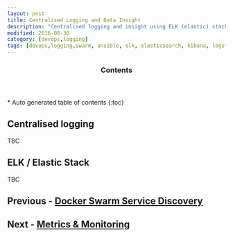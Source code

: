 ```yaml
---
layout: post
title: Centralised Logging and Data Insight
description: "Centralised logging and insight using ELK (elastic) stack"
modified: 2016-08-30
category: [devops,logging]
tags: [devops,logging,swarm, ansible, elk, elasticsearch, kibana, logstash]
---
```


<section>
  <header>
    <h3>Contents</h3>
  </header>
<div id="drawer" markdown="1">
*  Auto generated table of contents
{:toc}
</div>
</section><!-- /#table-of-contents -->


## Centralised logging

TBC

## ELK / Elastic Stack

TBC

## Previous - [Docker Swarm Service Discovery](http://jamesdmorgan.github.io/2016/docker-service-discovery-consul/)
## Next - [Metrics & Monitoring](http://jamesdmorgan.github.io/2016/metrics-and-monitoring)





